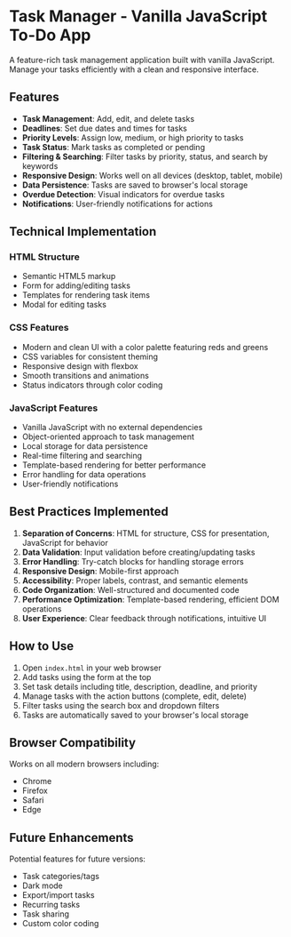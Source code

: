 # Task Manager - Vanilla JavaScript To-Do App

A feature-rich task management application built with vanilla JavaScript. Manage your tasks efficiently with a clean and responsive interface.

## Features

- **Task Management**: Add, edit, and delete tasks
- **Deadlines**: Set due dates and times for tasks
- **Priority Levels**: Assign low, medium, or high priority to tasks
- **Task Status**: Mark tasks as completed or pending
- **Filtering & Searching**: Filter tasks by priority, status, and search by keywords
- **Responsive Design**: Works well on all devices (desktop, tablet, mobile)
- **Data Persistence**: Tasks are saved to browser's local storage
- **Overdue Detection**: Visual indicators for overdue tasks
- **Notifications**: User-friendly notifications for actions

## Technical Implementation

### HTML Structure
- Semantic HTML5 markup
- Form for adding/editing tasks
- Templates for rendering task items
- Modal for editing tasks

### CSS Features
- Modern and clean UI with a color palette featuring reds and greens
- CSS variables for consistent theming
- Responsive design with flexbox
- Smooth transitions and animations
- Status indicators through color coding

### JavaScript Features
- Vanilla JavaScript with no external dependencies
- Object-oriented approach to task management
- Local storage for data persistence
- Real-time filtering and searching
- Template-based rendering for better performance
- Error handling for data operations
- User-friendly notifications

## Best Practices Implemented

1. **Separation of Concerns**: HTML for structure, CSS for presentation, JavaScript for behavior
2. **Data Validation**: Input validation before creating/updating tasks
3. **Error Handling**: Try-catch blocks for handling storage errors
4. **Responsive Design**: Mobile-first approach
5. **Accessibility**: Proper labels, contrast, and semantic elements
6. **Code Organization**: Well-structured and documented code
7. **Performance Optimization**: Template-based rendering, efficient DOM operations
8. **User Experience**: Clear feedback through notifications, intuitive UI

## How to Use

1. Open `index.html` in your web browser
2. Add tasks using the form at the top
3. Set task details including title, description, deadline, and priority
4. Manage tasks with the action buttons (complete, edit, delete)
5. Filter tasks using the search box and dropdown filters
6. Tasks are automatically saved to your browser's local storage

## Browser Compatibility

Works on all modern browsers including:
- Chrome
- Firefox
- Safari
- Edge

## Future Enhancements

Potential features for future versions:
- Task categories/tags
- Dark mode
- Export/import tasks
- Recurring tasks
- Task sharing
- Custom color coding 